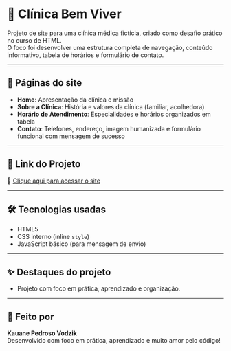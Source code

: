 # 🏥 Clínica Bem Viver

Projeto de site para uma clínica médica fictícia, criado como desafio prático no curso de HTML.  
O foco foi desenvolver uma estrutura completa de navegação, conteúdo informativo, tabela de horários e formulário de contato.

---

## 📄 Páginas do site

- **Home**: Apresentação da clínica e missão  
- **Sobre a Clínica**: História e valores da clínica (familiar, acolhedora)  
- **Horário de Atendimento**: Especialidades e horários organizados em tabela  
- **Contato**: Telefones, endereço, imagem humanizada e formulário funcional com mensagem de sucesso  

---

## 🔗 Link do Projeto

🔗 [Clique aqui para acessar o site](http://127.0.0.1:5500/index.html)

---

## 🛠 Tecnologias usadas

- HTML5  
- CSS interno (inline `style`)  
- JavaScript básico (para mensagem de envio)

---

## ✨ Destaques do projeto

- Projeto com foco em prática, aprendizado e organização.  

---

## 🚀 Feito por  
**Kauane Pedroso Vodzik**  
Desenvolvido com foco em prática, aprendizado e muito amor pelo código!

